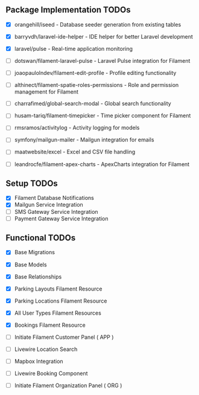 ## Package Implementation TODOs

- [X] orangehill/iseed - Database seeder generation from existing tables
- [X] barryvdh/laravel-ide-helper - IDE helper for better Laravel development
- [X] laravel/pulse - Real-time application monitoring
- [ ] dotswan/filament-laravel-pulse - Laravel Pulse integration for Filament
- [ ] joaopaulolndev/filament-edit-profile - Profile editing functionality
- [ ] althinect/filament-spatie-roles-permissions - Role and permission management for Filament
- [ ] charrafimed/global-search-modal - Global search functionality
- [ ] husam-tariq/filament-timepicker - Time picker component for Filament
- [ ] rmsramos/activitylog - Activity logging for models
- [ ] symfony/mailgun-mailer - Mailgun integration for emails
- [ ] maatwebsite/excel - Excel and CSV file handling
- [ ] leandrocfe/filament-apex-charts - ApexCharts integration for Filament


## Setup TODOs

- [X] Filament Database Notifications
- [X] Mailgun Service Integration
- [ ] SMS Gateway Service Integration
- [ ] Payment Gateway Service Integration

## Functional TODOs

- [X] Base Migrations
- [X] Base Models
- [X] Base Relationships
- [X] Parking Layouts Filament Resource
- [X] Parking Locations Filament Resource
- [X] All User Types Filament Resources
- [X] Bookings Filament Resource
- [ ] Initiate Filament Customer Panel ( APP )
- [ ] Livewire Location Search
- [ ] Mapbox Integration
- [ ] Livewire Booking Component
- [ ] Initiate Filament Organization Panel ( ORG )

